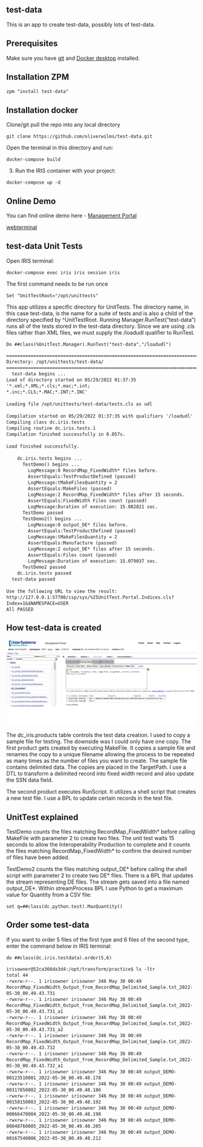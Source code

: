 ## test-data
This is an app to create test-data, possibly lots of test-data.

## Prerequisites
Make sure you have [git](https://git-scm.com/book/en/v2/Getting-Started-Installing-Git) and [Docker desktop](https://www.docker.com/products/docker-desktop) installed.

## Installation ZPM

```
zpm "install test-data"
```

## Installation docker

Clone/git pull the repo into any local directory

```
git clone https://github.com/oliverwilms/test-data.git
```

Open the terminal in this directory and run:

```
docker-compose build
```

3. Run the IRIS container with your project:

```
docker-compose up -d
```

## Online Demo
You can find online demo here - [Management Portal](https://test-data.demo.community.intersystems.com/csp/sys/UtilHome.csp)

[webterminal](https://test-data.demo.community.intersystems.com/terminal/)


## test-data Unit Tests

Open IRIS terminal:

```
docker-compose exec iris iris session iris
```

The first command needs to be run once
```
Set ^UnitTestRoot="/opt/unittests"
```

This app utilizes a specific directory for UnitTests. The directory name, in this case test-data, is the name for a suite of tests and is also a child of the directory specified by ^UnitTestRoot. Running Manager.RunTest(“test-data”) runs all of the tests stored in the test-data directory.
Since we are using .cls files rather than XML files, we must supply the /loadudl qualifier to RunTest.
```
Do ##class(%UnitTest.Manager).RunTest("test-data","/loadudl")
```

```
===============================================================================
Directory: /opt/unittests/test-data/
===============================================================================
  test-data begins ...
Load of directory started on 05/29/2022 01:37:35 '*.xml;*.XML;*.cls;*.mac;*.int;
*.inc;*.CLS;*.MAC;*.INT;*.INC'

Loading file /opt/unittests/test-data/tests.cls as udl

Compilation started on 05/29/2022 01:37:35 with qualifiers '/loadudl'
Compiling class dc.iris.tests
Compiling routine dc.iris.tests.1
Compilation finished successfully in 0.057s.

Load finished successfully.

    dc.iris.tests begins ...
      TestDemo() begins ...
        LogMessage:0 RecordMap_FixedWidth* files before.
        AssertEquals:TestProductDefined (passed)
        LogMessage:tMakeFilesQuantity = 2
        AssertEquals:MakeFiles (passed)
        LogMessage:2 RecordMap_FixedWidth* files after 15 seconds.
        AssertEquals:FixedWidth Files count (passed)
        LogMessage:Duration of execution: 15.082821 sec.
      TestDemo passed
      TestDemo2() begins ...
        LogMessage:0 output_DE* files before.
        AssertEquals:TestProductDefined (passed)
        LogMessage:tMakeFilesQuantity = 2
        AssertEquals:Manufacture (passed)
        LogMessage:2 output_DE* files after 15 seconds.
        AssertEquals:Files count (passed)
        LogMessage:Duration of execution: 15.079037 sec.
      TestDemo2 passed
    dc.iris.tests passed
  test-data passed

Use the following URL to view the result:
http://127.0.0.1:57700/csp/sys/%25UnitTest.Portal.Indices.cls?Index=1&$NAMESPACE=USER
All PASSED
```

## How test-data is created

![screenshot](https://github.com/oliverwilms/bilder/blob/main/test-data.png)

The dc_iris.products table controls the test data creation. I used to copy a sample file for testing. The downside was I could only have one copy. The first product gets created by executing MakeFile. It copies a sample file and renames the copy to a unique filename allowing the process to be repeated as many times as the number of files you want to create. The sample file contains delimited data. The copies are placed in the TargetPath. I use a DTL to transform a delimited record into fixed width record and also update the SSN data field.

The second product executes RunScript. It utilizes a shell script that creates a new test file. I use a BPL to update certain records in the test file.

## UnitTest explained

TestDemo counts the files matching RecordMap_FixedWidth* before calling MakeFile with parameter 2 to create two files. The unit test waits 15 seconds to allow the Interoperability Production to complete and it counts the files matching RecordMap_FixedWidth* to confirm the desired number of files have been added.

TestDemo2 counts the files matching output_DE* before calling the shell script with parameter 2 to create two DE* files. There is a BPL that updates the stream representing DE files. The stream gets saved into a file named output_DE*. Within streamProcess BPL I use Python to get a maximum value for Quantity from a CSV file:
```
set q=##class(dc.python.test).MaxQuantity()
```
## Order some test-data

If you want to order 5 files of the first type and 6 files of the second type, enter the command below in IRIS terminal:

```
do ##class(dc.iris.testdata).order(5,6)
```

```
irisowner@52ca366da3d4:/opt/transform/practice$ ls -ltr
total 44
-rwxrw-r--. 1 irisowner irisowner 346 May 30 00:49 RecordMap_FixedWidth_Output_from_RecordMap_Delimited_Sample.txt_2022-05-30_00.49.43.731
-rwxrw-r--. 1 irisowner irisowner 346 May 30 00:49 RecordMap_FixedWidth_Output_from_RecordMap_Delimited_Sample.txt_2022-05-30_00.49.43.731_a1
-rwxrw-r--. 1 irisowner irisowner 346 May 30 00:49 RecordMap_FixedWidth_Output_from_RecordMap_Delimited_Sample.txt_2022-05-30_00.49.43.731_a2
-rwxrw-r--. 1 irisowner irisowner 346 May 30 00:49 RecordMap_FixedWidth_Output_from_RecordMap_Delimited_Sample.txt_2022-05-30_00.49.43.732
-rwxrw-r--. 1 irisowner irisowner 346 May 30 00:49 RecordMap_FixedWidth_Output_from_RecordMap_Delimited_Sample.txt_2022-05-30_00.49.43.732_a1
-rwxrw-r--. 1 irisowner irisowner 346 May 30 00:49 output_DEMO-00123510001_2022-05-30_00.49.48.178
-rwxrw-r--. 1 irisowner irisowner 346 May 30 00:49 output_DEMO-00317850002_2022-05-30_00.49.48.186
-rwxrw-r--. 1 irisowner irisowner 346 May 30 00:49 output_DEMO-00150150003_2022-05-30_00.49.48.192
-rwxrw-r--. 1 irisowner irisowner 346 May 30 00:49 output_DEMO-00066470004_2022-05-30_00.49.48.198
-rwxrw-r--. 1 irisowner irisowner 346 May 30 00:49 output_DEMO-00048760005_2022-05-30_00.49.48.205
-rwxrw-r--. 1 irisowner irisowner 346 May 30 00:49 output_DEMO-00167540006_2022-05-30_00.49.48.212
```
